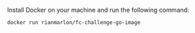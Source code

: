 Install Docker on your machine and run the following command:

```
docker run rianmarlon/fc-challenge-go-image
```
